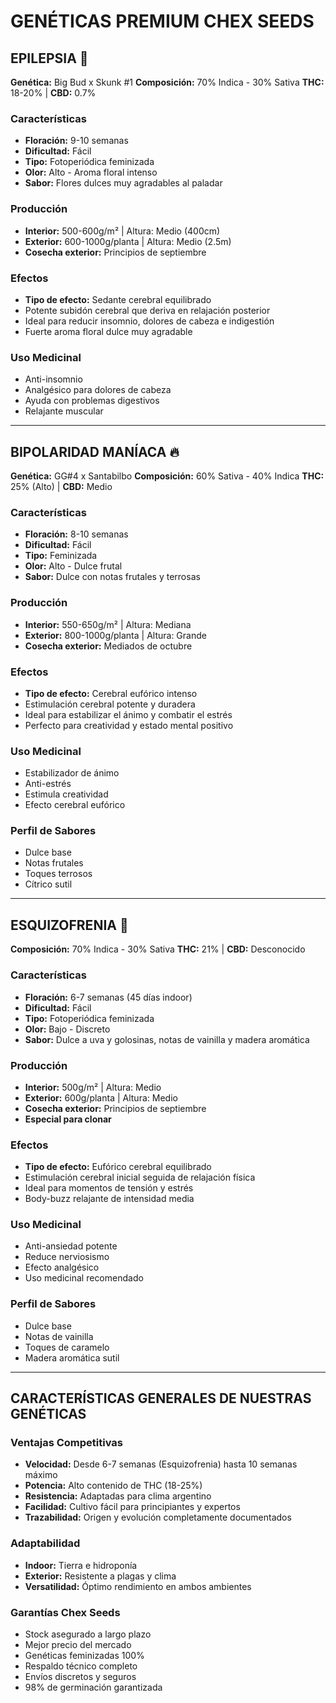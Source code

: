 # GENÉTICAS PREMIUM CHEX SEEDS

## EPILEPSIA 🌿

**Genética:** Big Bud x Skunk #1
**Composición:** 70% Indica - 30% Sativa
**THC:** 18-20% | **CBD:** 0.7%

### Características
- **Floración:** 9-10 semanas
- **Dificultad:** Fácil
- **Tipo:** Fotoperiódica feminizada
- **Olor:** Alto - Aroma floral intenso
- **Sabor:** Flores dulces muy agradables al paladar

### Producción
- **Interior:** 500-600g/m² | Altura: Medio (400cm)
- **Exterior:** 600-1000g/planta | Altura: Medio (2.5m)
- **Cosecha exterior:** Principios de septiembre

### Efectos
- **Tipo de efecto:** Sedante cerebral equilibrado
- Potente subidón cerebral que deriva en relajación posterior
- Ideal para reducir insomnio, dolores de cabeza e indigestión
- Fuerte aroma floral dulce muy agradable

### Uso Medicinal
- Anti-insomnio
- Analgésico para dolores de cabeza
- Ayuda con problemas digestivos
- Relajante muscular

---

## BIPOLARIDAD MANÍACA 🔥

**Genética:** GG#4 x Santabilbo
**Composición:** 60% Sativa - 40% Indica
**THC:** 25% (Alto) | **CBD:** Medio

### Características
- **Floración:** 8-10 semanas
- **Dificultad:** Fácil
- **Tipo:** Feminizada
- **Olor:** Alto - Dulce frutal
- **Sabor:** Dulce con notas frutales y terrosas

### Producción
- **Interior:** 550-650g/m² | Altura: Mediana
- **Exterior:** 800-1000g/planta | Altura: Grande
- **Cosecha exterior:** Mediados de octubre

### Efectos
- **Tipo de efecto:** Cerebral eufórico intenso
- Estimulación cerebral potente y duradera
- Ideal para estabilizar el ánimo y combatir el estrés
- Perfecto para creatividad y estado mental positivo

### Uso Medicinal
- Estabilizador de ánimo
- Anti-estrés
- Estimula creatividad
- Efecto cerebral eufórico

### Perfil de Sabores
- Dulce base
- Notas frutales
- Toques terrosos
- Cítrico sutil

---

## ESQUIZOFRENIA 🧠

**Composición:** 70% Indica - 30% Sativa
**THC:** 21% | **CBD:** Desconocido

### Características
- **Floración:** 6-7 semanas (45 días indoor)
- **Dificultad:** Fácil
- **Tipo:** Fotoperiódica feminizada
- **Olor:** Bajo - Discreto
- **Sabor:** Dulce a uva y golosinas, notas de vainilla y madera aromática

### Producción
- **Interior:** 500g/m² | Altura: Medio
- **Exterior:** 600g/planta | Altura: Medio
- **Cosecha exterior:** Principios de septiembre
- **Especial para clonar**

### Efectos
- **Tipo de efecto:** Eufórico cerebral equilibrado
- Estimulación cerebral inicial seguida de relajación física
- Ideal para momentos de tensión y estrés
- Body-buzz relajante de intensidad media

### Uso Medicinal
- Anti-ansiedad potente
- Reduce nerviosismo
- Efecto analgésico
- Uso medicinal recomendado

### Perfil de Sabores
- Dulce base
- Notas de vainilla
- Toques de caramelo
- Madera aromática sutil

---

## CARACTERÍSTICAS GENERALES DE NUESTRAS GENÉTICAS

### Ventajas Competitivas
- **Velocidad:** Desde 6-7 semanas (Esquizofrenia) hasta 10 semanas máximo
- **Potencia:** Alto contenido de THC (18-25%)
- **Resistencia:** Adaptadas para clima argentino
- **Facilidad:** Cultivo fácil para principiantes y expertos
- **Trazabilidad:** Origen y evolución completamente documentados

### Adaptabilidad
- **Indoor:** Tierra e hidroponía
- **Exterior:** Resistente a plagas y clima
- **Versatilidad:** Óptimo rendimiento en ambos ambientes

### Garantías Chex Seeds
- Stock asegurado a largo plazo
- Mejor precio del mercado
- Genéticas feminizadas 100%
- Respaldo técnico completo
- Envíos discretos y seguros
- 98% de germinación garantizada
